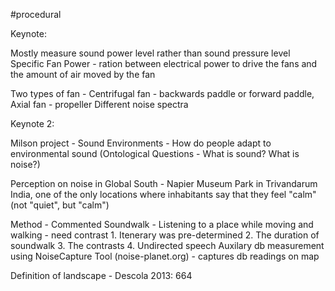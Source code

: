 #procedural 

Keynote:

Mostly measure sound power level rather than sound pressure level
Specific Fan Power - ration between electrical power to drive the fans and the amount of air moved by the fan

Two types of fan - Centrifugal fan - backwards paddle or forward paddle, Axial fan - propeller
	Different noise spectra

Keynote 2:

Milson project - Sound Environments - How do people adapt to environmental sound (Ontological Questions - What is sound? What is noise?)

Perception on noise in Global South - Napier Museum Park in Trivandarum India, one of the only locations where inhabitants say that they feel "calm" (not "quiet", but "calm")

Method - Commented Soundwalk - Listening to a place while moving and walking - need contrast
	1. Itenerary was pre-determined
	2. The duration of soundwalk
	3. The contrasts
	4. Undirected speech
Auxilary db measurement using NoiseCapture Tool (noise-planet.org) - captures db readings on map

Definition of landscape - Descola 2013: 664